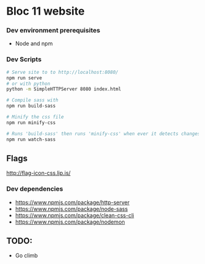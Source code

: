 # Bloc 11 website

### Dev environment prerequisites
* Node and npm

### Dev Scripts
```bash
# Serve site to to http://localhost:8080/
npm run serve
# or with python
python -m SimpleHTTPServer 8080 index.html        

# Compile sass with
npm run build-sass

# Minify the css file
npm run minify-css

# Runs 'build-sass' then runs 'minify-css' when ever it detects changes to '.sass' and '.scss' files
npm run watch-sass
```
## Flags
http://flag-icon-css.lip.is/

### Dev dependencies
* https://www.npmjs.com/package/http-server
* https://www.npmjs.com/package/node-sass
* https://www.npmjs.com/package/clean-css-cli
* https://www.npmjs.com/package/nodemon


## TODO:

- Go climb
